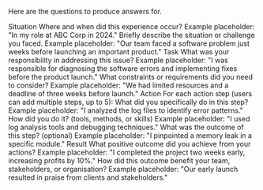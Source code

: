 

Here are the questions to produce answers for.

Situation
Where and when did this experience occur?
Example placeholder: "In my role at ABC Corp in 2024."
Briefly describe the situation or challenge you faced.
Example placeholder: "Our team faced a software problem just weeks before launching an important product."
Task
What was your responsibility in addressing this issue?
Example placeholder: "I was responsible for diagnosing the software errors and implementing fixes before the product launch."
What constraints or requirements did you need to consider?
Example placeholder: "We had limited resources and a deadline of three weeks before launch."
Action
For each action step (users can add multiple steps, up to 5):
What did you specifically do in this step?
Example placeholder: "I analyzed the log files to identify error patterns."
How did you do it? (tools, methods, or skills)
Example placeholder: "I used log analysis tools and debugging techniques."
What was the outcome of this step? (optional)
Example placeholder: "I pinpointed a memory leak in a specific module."
Result
What positive outcome did you achieve from your actions?
Example placeholder: "I completed the project two weeks early, increasing profits by 10%."
How did this outcome benefit your team, stakeholders, or organisation?
Example placeholder: "Our early launch resulted in praise from clients and stakeholders."